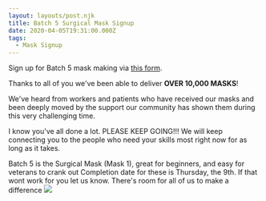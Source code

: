 ```yaml
---
layout: layouts/post.njk
title: Batch 5 Surgical Mask Signup
date: 2020-04-05T19:31:00.000Z
tags:
  - Mask Signup
---
```

Sign up for Batch 5 mask making via [this form](https://docs.google.com/forms/d/e/1FAIpQLSeNw8Gp4LI7-G6Ou8TJKloV_p4T--LekzWePbiRD6zzCF1lgg/closedform).

Thanks to all of you we've been able to deliver **OVER 10,000 MASKS**!

We've heard from workers and patients who have received our masks and been deeply moved by the support our community has shown them during this very challenging time.

I know you've all done a lot. PLEASE KEEP GOING!!! We will keep connecting you to the people who need your skills most right now for as long as it takes.

Batch 5 is the Surgical Mask (Mask 1), great for beginners, and easy for veterans to crank out Completion date for these is Thursday, the 9th. If that wont work for you let us know. There's room for all of us to make a difference ![](https://static.xx.fbcdn.net/images/emoji.php/v9/t6c/1/16/2764.png)